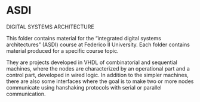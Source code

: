# ASDI
DIGITAL SYSTEMS ARCHITECTURE

This folder contains material for the “integrated digital systems architectures” (ASDI) course at Federico II University. Each folder contains material produced for a specific course topic.

They are projects developed in VHDL of combinatorial and sequential machines, where the nodes are characterized by an operational part and a control part, developed in wired logic.
In addition to the simpler machines, there are also some interfaces where the goal is to make two or more nodes communicate using hanshaking protocols with serial or parallel communication.
